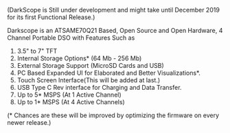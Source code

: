 (DarkScope is Still under development and might take until December 2019 for its first Functional Release.)

Darkscope is an ATSAME70Q21 Based, Open Source and Open Hardware, 4 Channel Portable DSO with Features Such as

1. 3.5" to 7" TFT
2. Internal Storage Options* (64 Mb - 256 Mb)
3. External Storage Support (MicroSD Cards and USB)
4. PC Based Expanded UI for Elaborated and Better Visualizations*.
5. Touch Screen Interface(This will be added at last.)
6. USB Type C Rev interface for Charging and Data Transfer.
7. Up to  5* MSPS (At 1 Active Channel) 
8. Up to  1* MSPS (At 4 Active Channels)


(* Chances are these will be improved by optimizing the firmware on every newer release.)
